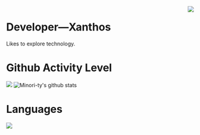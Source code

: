 <img align="right" src="https://count.getloli.com/get/@:Crane-R?theme=asoul">

# Developer—Xanthos

Likes to explore technology.

# Github Activity Level

[![](https://activity-graph.herokuapp.com/graph?username=Crane-R&theme=dracula)](https://github.com/ashutosh00710/github-readme-activity-graph)
![Minori-ty's github stats](https://github-readme-stats.vercel.app/api?username=Crane-R&show_icons=true&theme=vue)

# Languages
![](https://github-readme-stats.vercel.app/api/top-langs/?username=Crane-R&layout=compact&langs_count=8)
